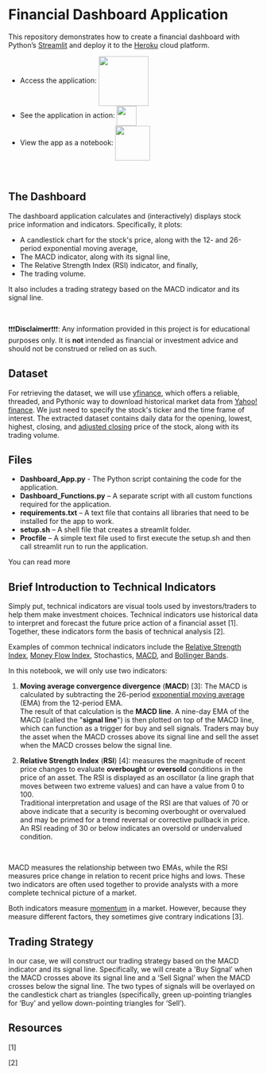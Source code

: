 # Financial Dashboard Application

This repository demonstrates how to create a financial dashboard with Python’s [Streamlit](https://streamlit.io/) and deploy it to the [Heroku](https://www.heroku.com/) cloud platform. 

- Access the application: [<img src='https://upload.wikimedia.org/wikipedia/commons/e/ec/Heroku_logo.svg' width="100" align="center">](https://financial-dashboard-ko.herokuapp.com/)
- See the application in action: [<img src='https://upload.wikimedia.org/wikipedia/commons/0/09/YouTube_full-color_icon_%282017%29.svg' width="40" align="center">](https://www.youtube.com/)
- View the app as a notebook: [<img src='https://cdn.freelogovectors.net/wp-content/uploads/2018/06/kaggle-logo.png' width="70" align="center">](https://www.kaggle.com/korfanakis/stock-technical-indicators-for-tesla-macd-rsi)

<br>

## The Dashboard

The dashboard application calculates and (interactively) displays stock price information and indicators. Specifically, it plots:

- A candlestick chart for the stock's price, along with the 12- and 26-period exponential moving average,
- The MACD indicator, along with its signal line,
- The Relative Strength Index (RSI) indicator, and finally,
- The trading volume.

It also includes a trading strategy based on the MACD indicator and its signal line.

<br>

:exclamation::exclamation::exclamation:**Disclaimer**:exclamation::exclamation::exclamation:: Any information provided in this project is for educational purposes only. It is **not** intended as financial or investment advice and should not be construed or relied on as such.

## Dataset

For retrieving the dataset, we will use [yfinance](https://pypi.org/project/yfinance/), which offers a reliable, threaded, and Pythonic way to download historical market data from [Yahoo! finance](https://finance.yahoo.com/). We just need to specify the stock's ticker and the time frame of interest. The extracted dataset contains daily data for the opening, lowest, highest, closing, and [adjusted closing](https://www.investopedia.com/terms/a/adjusted_closing_price.asp) price of the stock, along with its trading volume.

## Files

- **Dashboard_App.py** - The Python script containing the code for the application.
- **Dashboard_Functions.py** – A separate script with all custom functions required for the application.
- **requirements.txt** – A text file that contains all libraries that need to be installed for the app to work.
- **setup.sh** – A shell file that creates a streamlit folder.
- **Procfile** – A simple text file used to first execute the setup.sh and then call streamlit run to run the application.

You can read more 

## Brief Introduction to Technical Indicators

Simply put, technical indicators are visual tools used by investors/traders to help them make investment choices. Technical indicators use historical data to interpret and forecast the future price action of a financial asset [1]. Together, these indicators form the basis of technical analysis [2].

Examples of common technical indicators include the [Relative Strength Index](https://www.investopedia.com/terms/r/rsi.asp), [Money Flow Index](https://www.investopedia.com/terms/m/mfi.asp), Stochastics, [MACD](https://www.investopedia.com/terms/m/macd.asp), and [Bollinger Bands](https://www.investopedia.com/terms/b/bollingerbands.asp).

In this notebook, we will only use two indicators:

1) **Moving average convergence divergence** (**MACD**) [3]: The MACD is calculated by subtracting the 26-period [exponential moving average](https://www.investopedia.com/terms/e/ema.asp) (EMA) from the 12-period EMA. <br>The result of that calculation is the **MACD line**. A nine-day EMA of the MACD (called the "**signal line**") is then plotted on top of the MACD line, which can function as a trigger for buy and sell signals. Traders may buy the asset when the MACD crosses above its signal line and sell the asset when the MACD crosses below the signal line.

2) **Relative Strength Index** (**RSI**) [4]: measures the magnitude of recent price changes to evaluate **overbought** or **oversold** conditions in the price of an asset. The RSI is displayed as an oscillator (a line graph that moves between two extreme values) and can have a value from 0 to 100. <br>Traditional interpretation and usage of the RSI are that values of 70 or above indicate that a security is becoming overbought or overvalued and may be primed for a trend reversal or corrective pullback in price. An RSI reading of 30 or below indicates an oversold or undervalued condition.

<br>

MACD measures the relationship between two EMAs, while the RSI measures price change in relation to recent price highs and lows. These two indicators are often used together to provide analysts with a more complete technical picture of a market.

Both indicators measure [momentum](https://www.investopedia.com/investing/momentum-and-relative-strength-index/) in a market. However, because they measure different factors, they sometimes give contrary indications [3].

## Trading Strategy

In our case, we will construct our trading strategy based on the MACD indicator and its signal line. Specifically, we will create a 'Buy Signal’ when the MACD crosses above its signal line and a ‘Sell Signal’ when the MACD crosses below the signal line. The two types of signals will be overlayed on the candlestick chart as triangles (specifically, green up-pointing triangles for ‘Buy’ and yellow down-pointing triangles for ‘Sell’).

## Resources

[1]

[2]
